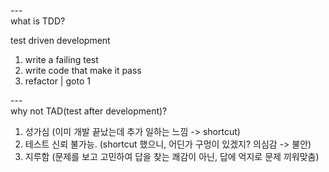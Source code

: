 ---\
what is TDD?

test driven development
1. write a failing test
2. write code that make it pass
3. refactor | goto 1


---\
why not TAD(test after development)?

1. 성가심 (이미 개발 끝났는데 추가 일하는 느낌 -> shortcut)
2. 테스트 신뢰 불가능. (shortcut 했으니, 어딘가 구멍이 있겠지? 의심감 -> 불안)
3. 지루함 (문제를 보고 고민하여 답을 찾는 쾌감이 아닌, 답에 억지로 문제 끼워맞춤)